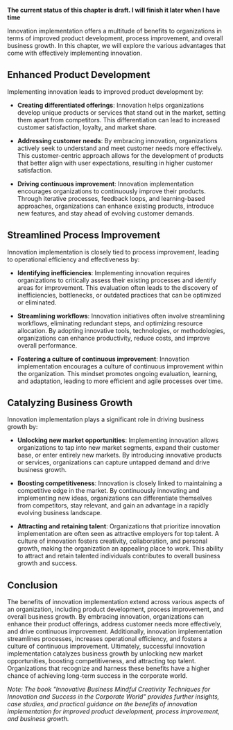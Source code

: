 **The current status of this chapter is draft. I will finish it later when I have time**

Innovation implementation offers a multitude of benefits to organizations in terms of improved product development, process improvement, and overall business growth. In this chapter, we will explore the various advantages that come with effectively implementing innovation.

Enhanced Product Development
----------------------------

Implementing innovation leads to improved product development by:

* **Creating differentiated offerings**: Innovation helps organizations develop unique products or services that stand out in the market, setting them apart from competitors. This differentiation can lead to increased customer satisfaction, loyalty, and market share.

* **Addressing customer needs**: By embracing innovation, organizations actively seek to understand and meet customer needs more effectively. This customer-centric approach allows for the development of products that better align with user expectations, resulting in higher customer satisfaction.

* **Driving continuous improvement**: Innovation implementation encourages organizations to continuously improve their products. Through iterative processes, feedback loops, and learning-based approaches, organizations can enhance existing products, introduce new features, and stay ahead of evolving customer demands.

Streamlined Process Improvement
-------------------------------

Innovation implementation is closely tied to process improvement, leading to operational efficiency and effectiveness by:

* **Identifying inefficiencies**: Implementing innovation requires organizations to critically assess their existing processes and identify areas for improvement. This evaluation often leads to the discovery of inefficiencies, bottlenecks, or outdated practices that can be optimized or eliminated.

* **Streamlining workflows**: Innovation initiatives often involve streamlining workflows, eliminating redundant steps, and optimizing resource allocation. By adopting innovative tools, technologies, or methodologies, organizations can enhance productivity, reduce costs, and improve overall performance.

* **Fostering a culture of continuous improvement**: Innovation implementation encourages a culture of continuous improvement within the organization. This mindset promotes ongoing evaluation, learning, and adaptation, leading to more efficient and agile processes over time.

Catalyzing Business Growth
--------------------------

Innovation implementation plays a significant role in driving business growth by:

* **Unlocking new market opportunities**: Implementing innovation allows organizations to tap into new market segments, expand their customer base, or enter entirely new markets. By introducing innovative products or services, organizations can capture untapped demand and drive business growth.

* **Boosting competitiveness**: Innovation is closely linked to maintaining a competitive edge in the market. By continuously innovating and implementing new ideas, organizations can differentiate themselves from competitors, stay relevant, and gain an advantage in a rapidly evolving business landscape.

* **Attracting and retaining talent**: Organizations that prioritize innovation implementation are often seen as attractive employers for top talent. A culture of innovation fosters creativity, collaboration, and personal growth, making the organization an appealing place to work. This ability to attract and retain talented individuals contributes to overall business growth and success.

Conclusion
----------

The benefits of innovation implementation extend across various aspects of an organization, including product development, process improvement, and overall business growth. By embracing innovation, organizations can enhance their product offerings, address customer needs more effectively, and drive continuous improvement. Additionally, innovation implementation streamlines processes, increases operational efficiency, and fosters a culture of continuous improvement. Ultimately, successful innovation implementation catalyzes business growth by unlocking new market opportunities, boosting competitiveness, and attracting top talent. Organizations that recognize and harness these benefits have a higher chance of achieving long-term success in the corporate world.

*Note: The book "Innovative Business Mindful Creativity Techniques for Innovation and Success in the Corporate World" provides further insights, case studies, and practical guidance on the benefits of innovation implementation for improved product development, process improvement, and business growth.*
